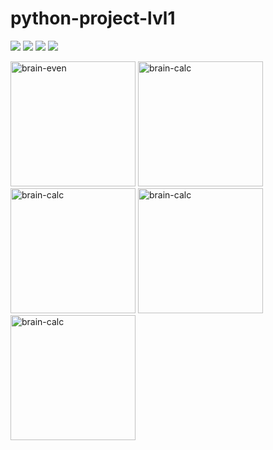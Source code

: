 # python-project-lvl1
<a href="https://codeclimate.com/github/codeclimate/codeclimate/maintainability">
<img src="https://api.codeclimate.com/v1/badges/a99a88d28ad37a79dbf6/maintainability" /></a>

<a href="https://codeclimate.com/github/codeclimate/codeclimate/test_coverage">
<img src="https://api.codeclimate.com/v1/badges/a99a88d28ad37a79dbf6/test_coverage" /></a>

<a href="https://travis-ci.org/github/xsl1px/python-project-lvl1">
<img src='https://travis-ci.org/xsl1px/python-project-lvl1.svg?branch=master'/></a> 

<img src='https://img.shields.io/badge/style-wemake-000000.svg'/>

<a href="https://asciinema.org/a/RQwusXbnVQai9JGNn52wmJrES" target="_blank"><img src="https://asciinema.org/a/RQwusXbnVQai9JGNn52wmJrES.png" width="200" height="200" alt="brain-even"/></a> <a href="https://asciinema.org/a/xE67oEtP4fW7Km0MNl7MfDB1l" target="_blank"><img src="https://asciinema.org/a/xE67oEtP4fW7Km0MNl7MfDB1l.png" width="200" height="200" alt="brain-calc"/></a> <a href="https://asciinema.org/a/6axAtNjREh8MfPnlDqAOyCeLj" target="_blank"><img src="https://asciinema.org/a/6axAtNjREh8MfPnlDqAOyCeLj.png" width="200" height="200" alt="brain-calc"/></a> <a href="https://asciinema.org/a/1pP4v96HsSzcfPIGgBS4bLXqS" target="_blank"><img src="https://asciinema.org/a/1pP4v96HsSzcfPIGgBS4bLXqS.png" width="200" height="200" alt="brain-calc"/></a> <a href="https://asciinema.org/a/ioMOJQmd42QRsGsmsICs2p91S" target="_blank"><img src="https://asciinema.org/a/ioMOJQmd42QRsGsmsICs2p91S.png" width="200" height="200" alt="brain-calc"/></a>
